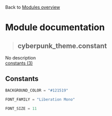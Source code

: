 Back to [Modules overview](https://github.com/pyrustic/cyberpunk-theme/blob/master/docs/modules/README.md)
  
# Module documentation
>## cyberpunk\_theme.constant
No description
<br>
[constants (3)](https://github.com/pyrustic/cyberpunk-theme/blob/master/docs/modules/content/cyberpunk_theme.constant/constants.md)


## Constants
```python
BACKGROUND_COLOR = "#121519"

FONT_FAMILY = "Liberation Mono"

FONT_SIZE = 11

```

